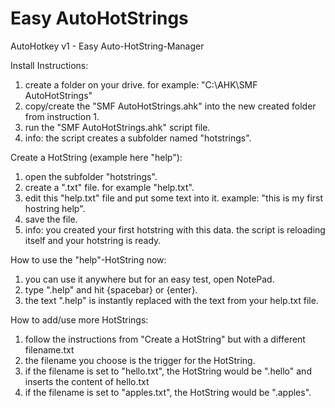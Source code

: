 # Easy AutoHotStrings
AutoHotkey v1 - Easy Auto-HotString-Manager

Install Instructions:
1. create a folder on your drive. for example: "C:\AHK\SMF AutoHotStrings"
2. copy/create the "SMF AutoHotStrings.ahk" into the new created folder from instruction 1.
3. run the "SMF AutoHotStrings.ahk" script file.
4. info: the script creates a subfolder named "hotstrings".

Create a HotString (example here "help"):
1. open the subfolder "hotstrings".
2. create a ".txt" file. for example "help.txt".
3. edit this "help.txt" file and put some text into it. example: "this is my first hostring help".
4. save the file.
5. info: you created your first hotstring with this data. the script is reloading itself and your hotstring is ready.

How to use the "help"-HotString now:
1. you can use it anywhere but for an easy test, open NotePad.
2. type ".help" and hit {spacebar} or {enter}.
3. the text ".help" is instantly replaced with the text from your help.txt file.

How to add/use more HotStrings:
1. follow the instructions from "Create a HotString" but with a different filename.txt
2. the filename you choose is the trigger for the HotString.
3. if the filename is set to "hello.txt", the HotString would be ".hello" and inserts the content of hello.txt
4. if the filename is set to "apples.txt", the HotString would be ".apples".
